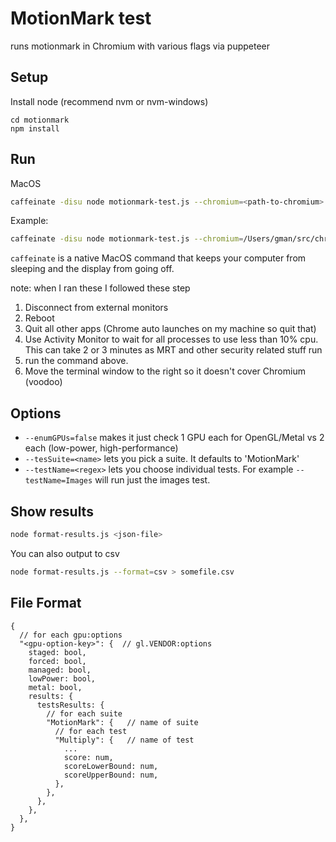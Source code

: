 # MotionMark test

runs motionmark in Chromium with various flags via puppeteer

## Setup

Install node (recommend nvm or nvm-windows)

```
cd motionmark
npm install
```

## Run

MacOS

```sh
caffeinate -disu node motionmark-test.js --chromium=<path-to-chromium> --outfile=<json-file>
```

Example:

```sh
caffeinate -disu node motionmark-test.js --chromium=/Users/gman/src/chromium/src/out/Release/Chromium.app/Contents/MacOS/Chromium --outfile=foo.json
```

`caffeinate` is a native MacOS command that keeps your computer from sleeping and the display from going off.

note: when I ran these I followed these step

1. Disconnect from external monitors
2. Reboot
3. Quit all other apps (Chrome auto launches on my machine so quit that)
4. Use Activity Monitor to wait for all processes to use less than 10% cpu. This can take 2 or 3 minutes as MRT and other security related stuff run
5. run the command above.
6. Move the terminal window to the right so it doesn't cover Chromium (voodoo)

## Options

* `--enumGPUs=false` makes it just check 1 GPU each for OpenGL/Metal 
  vs 2 each (low-power, high-performance)
* `--tesSuite=<name>` lets you pick a suite. It defaults to 'MotionMark'
* `--testName=<regex>` lets you choose individual tests. For example 
  `--testName=Images` will run just the images test.

## Show results

```sh
node format-results.js <json-file>
```

You can also output to csv

```sh
node format-results.js --format=csv > somefile.csv
```

## File Format

```
{
  // for each gpu:options
  "<gpu-option-key>": {  // gl.VENDOR:options
    staged: bool,
    forced: bool,
    managed: bool,
    lowPower: bool,
    metal: bool,
    results: {
      testsResults: {
        // for each suite
        "MotionMark": {   // name of suite
          // for each test
          "Multiply": {   // name of test
            ...
            score: num,
            scoreLowerBound: num,
            scoreUpperBound: num,
          },
        },
      },
    },
  },
}
```
